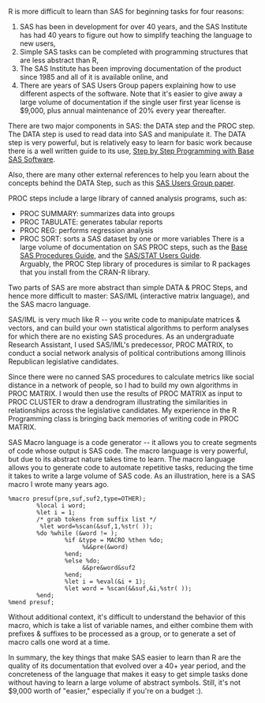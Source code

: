 R is more difficult to learn than SAS for beginning tasks for four reasons:  

1. SAS has been in development for over 40 years, and the SAS Institute has had 40 years to figure out how to simplify teaching the language to new users,
2. Simple SAS tasks can be completed with programming structures that are less abstract than R,
3. The SAS Institute has been improving documentation of the product since 1985 and all of it is available online, and
4. There are years of SAS Users Group papers explaining how to use different aspects of the software. Note that it's easier to give away a large volume of documentation if the single user first year license is $9,000, plus annual maintenance of 20% every year thereafter.  

There are two major components in SAS: the DATA step and the PROC step. The DATA step is used to read data into SAS and manipulate it. The DATA step is very powerful, but is relatively easy to learn for basic work because there is a well written guide to its use, [Step by Step Programming with Base SAS Software](http://support.sas.com/documentation/onlinedoc/91pdf/sasdoc_913/base_step_10071.pdf).   

Also, there are many other external references to help you learn about the concepts behind the DATA Step, such as this [SAS Users Group paper](http://www2.sas.com/proceedings/sugi31/246-31.pdf).

PROC steps include a large library of canned analysis programs, such as:  

* PROC SUMMARY: summarizes data into groups
* PROC TABULATE: generates tabular reports
* PROC REG: performs regression analysis
* PROC SORT: sorts a SAS dataset by one or more variables There is a large volume of documentation on SAS PROC steps, such as the [Base SAS Procedures Guide](http://support.sas.com/documentation/cdl/en/proc/61895/PDF/default/proc.pdf), and the [SAS/STAT Users Guide](http://support.sas.com/documentation/onlinedoc/stat/141/statug.pdf).   
Arguably, the PROC Step library of procedures is similar to R packages that you install from the CRAN-R library.   

Two parts of SAS are more abstract than simple DATA & PROC Steps, and hence more difficult to master:  SAS/IML (interactive matrix language), and the SAS macro language.   

SAS/IML is very much like R -- you write code to manipulate matrices & vectors, and can build your own statistical algorithms to perform analyses for which there are no existing SAS procedures. As an undergraduate Research Assistant, I used SAS/IML's predecessor, PROC MATRIX, to conduct a social network analysis of political contributions among Illinois Republican legislative candidates.

Since there were no canned SAS procedures to calculate metrics like social distance in a network of people, so I had to build my own algorithms in PROC MATRIX. I would then use the results of PROC MATRIX as input to PROC CLUSTER to draw a dendrogram illustrating the similarities in relationships across the legislative candidates. My experience in the R Programming class is bringing back memories of writing code in PROC MATRIX.   

SAS Macro language is a code generator -- it allows you to create segments of code whose output is SAS code. The macro language is very powerful, but due to its abstract nature takes time to learn. The macro language allows you to generate code to automate repetitive tasks, reducing the time it takes to write a large volume of SAS code.  As an illustration, here is a SAS macro I wrote many years ago.  

    %macro presuf(pre,suf,suf2,type=OTHER);
            %local i word;
            %let i = 1;
            /* grab tokens from suffix list */
             %let word=%scan(&suf,1,%str( ));
            %do %while (&word != );
                    %if &type = MACRO %then %do;
                         %&&pre(&word)
                    %end;
                    %else %do;
                         &&pre&word&suf2
                    %end;
                    %let i = %eval(&i + 1);
                    %let word = %scan(&&suf,&i,%str( ));
            %end;
    %mend presuf;




Without additional context, it's difficult to understand the behavior of this macro, which is take a list of variable names, and either combine them with prefixes & suffixes to be processed as a group, or to generate a set of macro calls one word at a time.    

In summary, the key things that make SAS easier to learn than R are the quality of its documentation that evolved over a 40+ year period, and the concreteness of the language that makes it easy to get simple tasks done without having to learn a large volume of abstract symbols. Still, it's not $9,000 worth of "easier," especially if you're on a budget :).   
